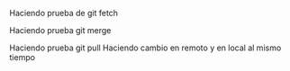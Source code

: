 Haciendo prueba de git fetch 

Haciendo prueba git merge

Haciendo prueba git pull
Haciendo cambio en remoto y en local al mismo tiempo
